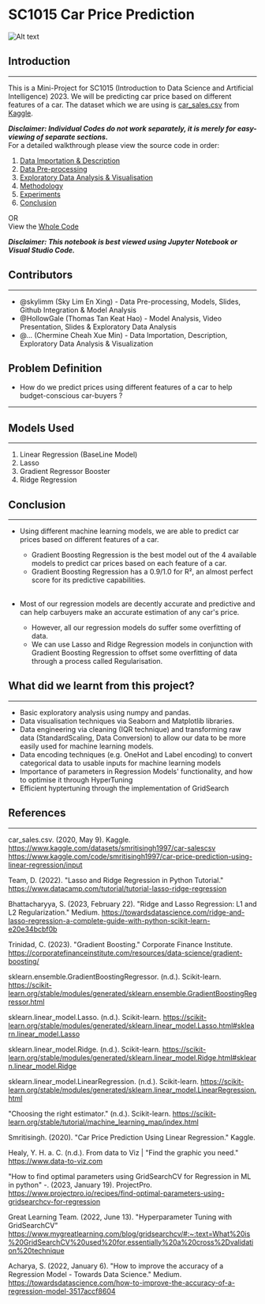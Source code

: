 # SC1015 Car Price Prediction
![Alt text](https://github.com/skylimm/SC1015-Car-Price-Prediction/blob/main/img.png)

## Introduction
***
This is a Mini-Project for SC1015 (Introduction to Data Science and Artificial Intelligence) 2023. We will be predicting car price based on different features of a car. The dataset which we are using is [car_sales.csv](https://www.kaggle.com/datasets/smritisingh1997/car-salescsv?topic=internetDataset) from [Kaggle](https://www.kaggle.com).  <br />

_**Disclaimer: Individual Codes do not work separately, it is merely for easy-viewing of separate sections.**_  <br />
For a detailed walkthrough please view the source code in order: 
1. [Data Importation & Description](https://github.com/skylimm/SC1015-Car-Price-Prediction/blob/main/Data%20Importation%20%26%20Description.ipynb)
2. [Data Pre-processing](https://github.com/skylimm/SC1015-Car-Price-Prediction/blob/main/Data%20Pre-processing.ipynb)
3. [Exploratory Data Analysis & Visualisation](https://github.com/skylimm/SC1015-Car-Price-Prediction/blob/main/Exploratory%20Data%20Analysis%20%26%20Visualization.ipynb)
4. [Methodology](https://github.com/skylimm/SC1015-Car-Price-Prediction/blob/main/Methodology.ipynb)
5. [Experiments](https://github.com/skylimm/SC1015-Car-Price-Prediction/blob/main/Experiments.ipynb)
6. [Conclusion](https://github.com/skylimm/SC1015-Car-Price-Prediction/blob/main/Conclusion.ipynb)

OR<br />
View the [Whole Code](https://github.com/skylimm/SC1015-Car-Price-Prediction/blob/main/Car%20Prediction.ipynb)  <br />


_**Disclaimer: This notebook is best viewed using Jupyter Notebook or Visual Studio Code.**_


## Contributors
***
- @skylimm (Sky Lim En Xing) - Data Pre-processing, Models, Slides, Github Integration & Model Analysis 
- @HollowGale (Thomas Tan Keat Hao) - Model Analysis, Video Presentation, Slides & Exploratory Data Analysis
- @... (Chermine Cheah Xue Min) - Data Importation, Description, Exploratory Data Analysis & Visualization


## Problem Definition
- How do we predict prices using different features of a car to help budget-conscious car-buyers ?
***

## Models Used
***
1. Linear Regression (BaseLine Model)
2. Lasso
3. Gradient Regressor Booster
4. Ridge Regression


## Conclusion
***
* Using different machine learning models, we are able to predict car prices based on different features of a car.
  * Gradient Boosting Regression is the best model out of the 4 available models to predict car prices based on each feature of a car.
  * Gradient Boosting Regression has a 0.9/1.0 for R², an almost perfect score for its predictive capabilities.

  <br />
* Most of our regression models are decently accurate and predictive and can help carbuyers make an accurate estimation of any car's price.
  * However, all our regression models do suffer some overfitting of data.
  * We can use Lasso and Ridge Regression models in conjunction with Gradient Boosting Regression to offset some overfitting of data through a process called Regularisation.


## What did we learnt from this project?
***
- Basic exploratory analysis using numpy and pandas.
- Data visualisation techniques via Seaborn and Matplotlib libraries.
- Data engineering via cleaning (IQR technique) and transforming raw data (StandardScaling, Data Conversion) to allow our data to be more easily used for machine learning models.
- Data encoding techniques (e.g. OneHot and Label encoding) to convert categorical data to usable inputs for machine learning models
- Importance of parameters in Regression Models' functionality, and how to optimise it through HyperTuning
- Efficient hyptertuning through the implementation of GridSearch


## References
***
car_sales.csv. (2020, May 9). Kaggle. https://www.kaggle.com/datasets/smritisingh1997/car-salescsv
https://www.kaggle.com/code/smritisingh1997/car-price-prediction-using-linear-regression/input

Team, D. (2022). "Lasso and Ridge Regression in Python Tutorial." https://www.datacamp.com/tutorial/tutorial-lasso-ridge-regression

Bhattacharyya, S. (2023, February 22). "Ridge and Lasso Regression: L1 and L2 Regularization." Medium. https://towardsdatascience.com/ridge-and-lasso-regression-a-complete-guide-with-python-scikit-learn-e20e34bcbf0b

Trinidad, C. (2023). "Gradient Boosting." Corporate Finance Institute. https://corporatefinanceinstitute.com/resources/data-science/gradient-boosting/

sklearn.ensemble.GradientBoostingRegressor. (n.d.). Scikit-learn. https://scikit-learn.org/stable/modules/generated/sklearn.ensemble.GradientBoostingRegressor.html

sklearn.linear_model.Lasso. (n.d.). Scikit-learn. https://scikit-learn.org/stable/modules/generated/sklearn.linear_model.Lasso.html#sklearn.linear_model.Lasso

sklearn.linear_model.Ridge. (n.d.). Scikit-learn. https://scikit-learn.org/stable/modules/generated/sklearn.linear_model.Ridge.html#sklearn.linear_model.Ridge

sklearn.linear_model.LinearRegression. (n.d.). Scikit-learn. https://scikit-learn.org/stable/modules/generated/sklearn.linear_model.LinearRegression.html

"Choosing the right estimator." (n.d.). Scikit-learn. https://scikit-learn.org/stable/tutorial/machine_learning_map/index.html

Smritisingh. (2020). "Car Price Prediction Using Linear Regression." Kaggle. 

Healy, Y. H. a. C. (n.d.). From data to Viz | "Find the graphic you need." https://www.data-to-viz.com

"How to find optimal parameters using GridSearchCV for Regression in ML in python" -. (2023, January 19). ProjectPro. https://www.projectpro.io/recipes/find-optimal-parameters-using-gridsearchcv-for-regression

Great Learning Team. (2022, June 13). "Hyperparameter Tuning with GridSearchCV" https://www.mygreatlearning.com/blog/gridsearchcv/#:~:text=What%20is%20GridSearchCV%20used%20for,essentially%20a%20cross%2Dvalidation%20technique

Acharya, S. (2022, January 6). "How to improve the accuracy of a Regression Model - Towards Data Science." Medium. https://towardsdatascience.com/how-to-improve-the-accuracy-of-a-regression-model-3517accf8604
